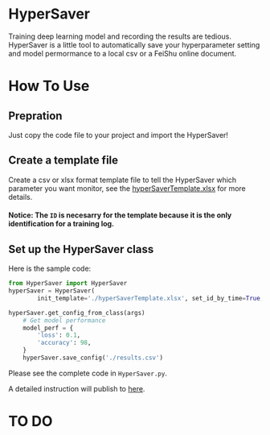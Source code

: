 # HyperSaver
Training deep learning model and recording the results are tedious. HyperSaver is a little tool to automatically save your hyperparameter setting and model permormance to a local csv or a FeiShu online document. 

# How To Use
## Prepration
Just copy the code file to your project and import the HyperSaver!   
## Create a template file
Create a csv or xlsx format template file to tell the HyperSaver which parameter you want monitor, see the [hyperSaverTemplate.xlsx]() for more details.    
#### Notice: The `ID` is necesarry for the template because it is the only identification for a training log.
## Set up the HyperSaver class
Here is the sample code:
```python
from HyperSaver import HyperSaver
hyperSaver = HyperSaver(
        init_template='./hyperSaverTemplate.xlsx', set_id_by_time=True, webhook_url='')

hyperSaver.get_config_from_class(args)
    # Get model performance
    model_perf = {
        'loss': 0.1,
        'accuracy': 98,
    }
    hyperSaver.save_config('./results.csv')
```
Please see the complete code in `HyperSaver.py`.

A detailed instruction will publish to [here]().

# TO DO